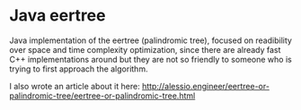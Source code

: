 # Java eertree
Java implementation of the eertree (palindromic tree), focused on readibility over space and time complexity optimization, since there are already fast C++ implementations around but they are not so friendly to someone who is trying to first approach the algorithm.

I also wrote an article about it here: http://alessio.engineer/eertree-or-palindromic-tree/eertree-or-palindromic-tree.html
